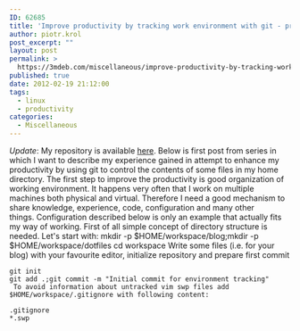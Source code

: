 ```yaml
---
ID: 62685
title: 'Improve productivity by tracking work environment with git - preparation'
author: piotr.krol
post_excerpt: ""
layout: post
permalink: >
  https://3mdeb.com/miscellaneous/improve-productivity-by-tracking-work-environment-with-git-preparation/
published: true
date: 2012-02-19 21:12:00
tags:
  - linux
  - productivity
categories:
  - Miscellaneous
---
```

*Update*: My repository is available [here][1]. Below is first post from series in which I want to describe my experience gained in attempt to enhance my productivity by using git to control the contents of some files in my home directory. The first step to improve the productivity is good organization of working environment. It happens very often that I work on multiple machines both physical and virtual. Therefore I need a good mechanism to share knowledge, experience, code, configuration and many other things. Configuration described below is only an example that actually fits my way of working. First of all simple concept of directory structure is needed. Let's start with: 
    mkdir -p $HOME/workspace/blog;mkdir -p $HOME/workspace/dotfiles
    cd workspace 
     Write some files (i.e. for your blog) with your favourite editor, initialize repository and prepare first commit 

    git init
    git add .;git commit -m "Initial commit for environment tracking" 
     To avoid information about untracked vim swp files add $HOME/workspace/.gitignore with following content: 

    .gitignore
    *.swp

 [1]: https://github.com/pietrushnic/workspace.git